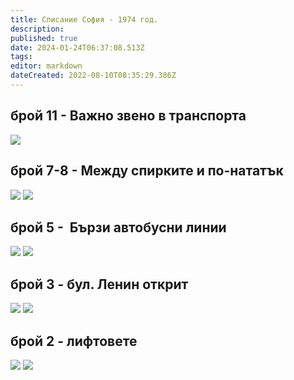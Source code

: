 ```yaml
---
title: Списание София - 1974 год.
description: 
published: true
date: 2024-01-24T06:37:08.513Z
tags: 
editor: markdown
dateCreated: 2022-08-10T08:35:29.386Z
---
```


## брой 11 - Важно звено в транспорта
<img src="http://46.10.181.183:1518/trinmo/literature/spisanie-sofia/sof_1974_kn_11_0016-1.jpg"/>

## брой 7-8 - Между спирките и по-нататък
<img src="http://46.10.181.183:1518/trinmo/literature/spisanie-sofia/sof_1974_kn_7-8_0028-1.jpg"/>
<img src="http://46.10.181.183:1518/trinmo/literature/spisanie-sofia/sof_1974_kn_7-8_0029-1.jpg"/>


## брой 5 -  Бързи автобусни линии
<img src="http://46.10.181.183:1518/trinmo/literature/spisanie-sofia/sof_1974_kn_5_0014-1.jpg"/>
<img src="http://46.10.181.183:1518/trinmo/literature/spisanie-sofia/sof_1974_kn_5_0015-1.jpg"/>


## брой 3 - бул. Ленин открит
<img src="http://46.10.181.183:1518/trinmo/literature/spisanie-sofia/sof_1974_kn_3_0008-1.jpg"/>
<img src="http://46.10.181.183:1518/trinmo/literature/spisanie-sofia/sof_1974_kn_3_0009-1.jpg"/>

## брой 2 - лифтовете
<img src="http://46.10.181.183:1518/trinmo/literature/spisanie-sofia/sof_1974_kn_2_0016-1.jpg"/>
<img src="http://46.10.181.183:1518/trinmo/literature/spisanie-sofia/sof_1974_kn_2_0017-1.jpg"/>